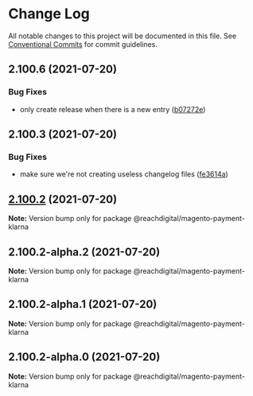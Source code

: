# Change Log

All notable changes to this project will be documented in this file.
See [Conventional Commits](https://conventionalcommits.org) for commit guidelines.

## 2.100.6 (2021-07-20)


### Bug Fixes

* only create release when there is a new entry ([b07272e](https://github.com/ho-nl/m2-pwa/commit/b07272e4e74ee0bec3677e35ce3ee7e02231971a))





## 2.100.3 (2021-07-20)


### Bug Fixes

* make sure we're not creating useless changelog files ([fe3614a](https://github.com/ho-nl/m2-pwa/commit/fe3614a8480c7f1c68d673da2bb84805112a6643))





## [2.100.2](https://github.com/ho-nl/m2-pwa/compare/@reachdigital/magento-payment-klarna@2.100.2-alpha.2...@reachdigital/magento-payment-klarna@2.100.2) (2021-07-20)

**Note:** Version bump only for package @reachdigital/magento-payment-klarna





## 2.100.2-alpha.2 (2021-07-20)

**Note:** Version bump only for package @reachdigital/magento-payment-klarna





## 2.100.2-alpha.1 (2021-07-20)

**Note:** Version bump only for package @reachdigital/magento-payment-klarna





## 2.100.2-alpha.0 (2021-07-20)

**Note:** Version bump only for package @reachdigital/magento-payment-klarna
